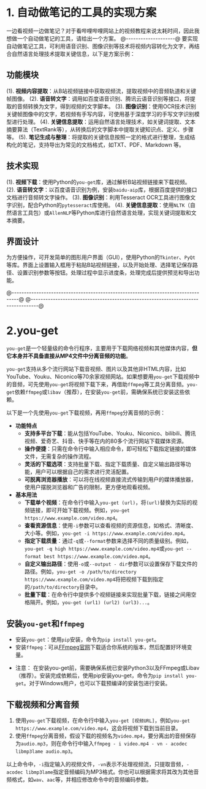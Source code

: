 # 1. 自动做笔记的工具的实现方案

一边看视频一边做笔记？对于看哔哩哔哩网站上的视频教程来说太耗时间，因此我想做一个自动做笔记的工具，请给出一个方案。
@--------------------@
要实现自动做笔记工具，可利用语音识别、图像识别等技术将视频内容转化为文字，再结合自然语言处理技术提取关键信息，以下是方案示例：
## 功能模块
(1). **视频内容提取**：从B站视频链接中获取视频流，提取视频中的音频轨道和关键帧图像。
(2). **语音转文字**：调用如百度语音识别、腾讯云语音识别等接口，将提取的音频转换为文字，得到视频的文字脚本。
(3). **图像识别**：使用OCR技术识别关键帧图像中的文字，若视频有手写内容，可使用基于深度学习的手写文字识别模型进行处理。
(4). **关键信息提取**：运用自然语言处理技术，如关键词提取、文本摘要算法（TextRank等），从转换后的文字脚本中提取关键知识点、定义、步骤等。
(5). **笔记生成与整理**：将提取的关键信息按照一定的格式进行整理，生成结构化的笔记，支持导出为常见的文档格式，如TXT、PDF、Markdown 等。

## 技术实现
(1). **视频下载**：使用Python的`you-get`库，通过解析B站视频链接来下载视频。
(2). **语音转文字**：以百度语音识别为例，安装`baidu-aip`库，根据百度提供的接口文档进行音频转文字操作。
(3). **图像识别**：利用Tesseract OCR工具进行图像文字识别，配合Python的`pytesseract`库使用。
(4). **关键信息提取**：使用`NLTK`（自然语言工具包）或`AllenNLP`等Python库进行自然语言处理，实现关键词提取和文本摘要。

## 界面设计
为方便操作，可开发简单的图形用户界面（GUI），使用Python的`Tkinter`、`PyQt`等库。界面上设置输入框用于粘贴B站视频链接，以及开始处理、选择笔记保存路径、设置识别参数等按钮。处理过程中显示进度条，处理完成后提供预览和导出功能。 

@---------------------------------------------------------------------------------@
@---------------------------------------------------------------------------------@
# 2.you-get

`you-get`是一个轻量级的命令行程序，主要用于下载网络视频和其他媒体内容，**但它本身并不具备直接从MP4文件中分离音频的功能**。

`you-get`支持从多个流行网站下载音视频、图片以及其他非HTML内容，比如YouTube、Youku、Niconico等70余家视频网站。如果想要用`you-get`下载视频中的音频，可先使用`you-get`将视频下载下来，再借助`ffmpeg`等工具分离音频。`you-get`依赖`ffmpeg`或`libav`（推荐），在安装`you-get`前，需确保系统已安装这些依赖。

以下是一个先使用`you-get`下载视频，再用`ffmpeg`分离音频的示例：
- **功能特点**
    - **支持多平台下载**：能从包括YouTube、Youku、Niconico、bilibili、腾讯视频、爱奇艺、抖音、快手等在内的80多个流行网站下载媒体资源。
    - **操作便捷**：只需在命令行中输入相应命令，即可轻松下载指定链接的媒体文件，无需复杂的操作流程。
    - **灵活的下载选项**：支持批量下载、指定下载质量、自定义输出路径等功能，用户可以根据自己的需求进行灵活配置。
    - **可脱离浏览器播放**：可以将在线视频直接流式传输到用户的媒体播放器，使用户摆脱浏览器和广告的限制，更方便地观看视频。
- **基本用法**
    - **下载单个视频**：在命令行中输入`you-get (url)`，将`(url)`替换为实际的视频链接，即可开始下载视频。例如，`you-get https://www.example.com/video.mp4`。
    - **查看资源信息**：使用`-i`参数可以查看视频的资源信息，如格式、清晰度、大小等。例如，`you-get -i https://www.example.com/video.mp4`。
    - **指定下载质量**：通过`-q`或`--format`参数来选择不同的质量级别。例如，`you-get -q high https://www.example.com/video.mp4`或`you-get --format best https://www.example.com/video.mp4`。
    - **自定义输出路径**：使用`-o`或`--output - dir`参数可以设置保存下载文件的路径。例如，`you-get -o /path/to/directory https://www.example.com/video.mp4`将把视频下载到指定的`/path/to/directory`目录中。
    - **批量下载**：在命令行中提供多个视频链接来实现批量下载，链接之间用空格隔开。例如，`you-get (url1) (url2) (url3)...`。
    
## 安装`you-get`和`ffmpeg`
- 安装`you-get`：使用`pip`安装，命令为`pip install you-get`。
- 安装`ffmpeg`：可从[FFmpeg官网](https://ffmpeg.org/download.html)下载适合你系统的版本，然后配置好环境变量。

* 注意： 在安装you-get前，需要确保系统已安装Python3以及FFmpeg或Libav（推荐）。安装完成依赖后，使用pip安装you-get，命令为`pip install you-get`。对于Windows用户，也可以下载预编译的安装包进行安装。

## 下载视频和分离音频
1. 使用`you-get`下载视频，在命令行中输入`you-get [视频URL]`，例如`you-get https://www.example.com/video.mp4`，这会将视频下载到当前目录。
2. 使用`ffmpeg`分离音频，假设下载的视频名为`video.mp4`，要分离出的音频保存为`audio.mp3`，则在命令行中输入`ffmpeg - i video.mp4 - vn - acodec libmp3lame audio.mp3`。

以上命令中，`-i`指定输入的视频文件，`-vn`表示不处理视频流，只提取音频，`-acodec libmp3lame`指定音频编码为MP3格式。你也可以根据需求将其改为其他音频格式，如`wav`、`aac`等，并相应修改命令中的音频编码参数。
  
